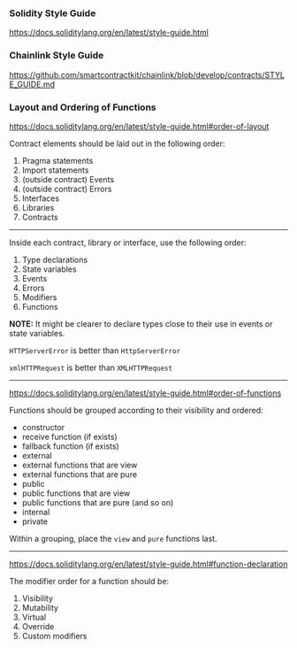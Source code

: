 ### Solidity Style Guide

https://docs.soliditylang.org/en/latest/style-guide.html

### Chainlink Style Guide

https://github.com/smartcontractkit/chainlink/blob/develop/contracts/STYLE_GUIDE.md

### Layout and Ordering of Functions

https://docs.soliditylang.org/en/latest/style-guide.html#order-of-layout

Contract elements should be laid out in the following order:

1. Pragma statements
2. Import statements
3. (outside contract) Events
4. (outside contract) Errors
5. Interfaces
6. Libraries
7. Contracts

---

Inside each contract, library or interface, use the following order:

1. Type declarations
2. State variables
3. Events
4. Errors
5. Modifiers
6. Functions

**NOTE:** It might be clearer to declare types close to their use in events or state variables.

`HTTPServerError` is better than `HttpServerError`

`xmlHTTPRequest` is better than `XMLHTTPRequest`

---

https://docs.soliditylang.org/en/latest/style-guide.html#order-of-functions

Functions should be grouped according to their visibility and ordered:

- constructor
- receive function (if exists)
- fallback function (if exists)
- external
- external functions that are view
- external functions that are pure
- public
- public functions that are view
- public functions that are pure (and so on)
- internal
- private

Within a grouping, place the `view` and `pure` functions last.

---

https://docs.soliditylang.org/en/latest/style-guide.html#function-declaration

The modifier order for a function should be:

1. Visibility
2. Mutability
3. Virtual
4. Override
5. Custom modifiers